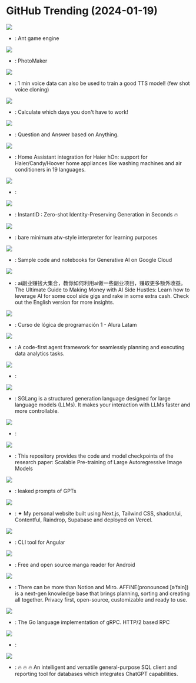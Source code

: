 # GitHub Trending (2024-01-19)

![](https://img.shields.io/badge/Lua-New%20417-green?style=flat-square&logo=appveyor)
- [](https://github.comundefined): Ant game engine

![](https://img.shields.io/badge/Jupyter%20Notebook-New%201-green?style=flat-square&logo=appveyor)
- [](https://github.comundefined): PhotoMaker

![](https://img.shields.io/badge/Python-New%20816-green?style=flat-square&logo=appveyor)
- [](https://github.comundefined): 1 min voice data can also be used to train a good TTS model! (few shot voice cloning)

![](https://img.shields.io/badge/PHP-New%2045-green?style=flat-square&logo=appveyor)
- [](https://github.comundefined): Calculate which days you don't have to work!

![](https://img.shields.io/badge/Python-New%20463-green?style=flat-square&logo=appveyor)
- [](https://github.comundefined): Question and Answer based on Anything.

![](https://img.shields.io/badge/Python-New%205-green?style=flat-square&logo=appveyor)
- [](https://github.comundefined): Home Assistant integration for Haier hOn: support for Haier/Candy/Hoover home appliances like washing machines and air conditioners in 19 languages.

![](https://img.shields.io/badge/Python-New%20513-green?style=flat-square&logo=appveyor)
- [](https://github.comundefined): 

![](https://img.shields.io/badge/none-New%20145-green?style=flat-square&logo=appveyor)
- [](https://github.comundefined): InstantID : Zero-shot Identity-Preserving Generation in Seconds 🔥

![](https://img.shields.io/badge/C-New%2043-green?style=flat-square&logo=appveyor)
- [](https://github.comundefined): bare minimum atw-style interpreter for learning purposes

![](https://img.shields.io/badge/Jupyter%20Notebook-New%20104-green?style=flat-square&logo=appveyor)
- [](https://github.comundefined): Sample code and notebooks for Generative AI on Google Cloud

![](https://img.shields.io/badge/none-New%20378-green?style=flat-square&logo=appveyor)
- [](https://github.comundefined): ai副业赚钱大集合，教你如何利用ai做一些副业项目，赚取更多额外收益。The Ultimate Guide to Making Money with AI Side Hustles: Learn how to leverage AI for some cool side gigs and rake in some extra cash. Check out the English version for more insights.

![](https://img.shields.io/badge/HTML-New%2022-green?style=flat-square&logo=appveyor)
- [](https://github.comundefined): Curso de lógica de programación 1 - Alura Latam

![](https://img.shields.io/badge/Python-New%20150-green?style=flat-square&logo=appveyor)
- [](https://github.comundefined): A code-first agent framework for seamlessly planning and executing data analytics tasks.

![](https://img.shields.io/badge/Python-New%2016-green?style=flat-square&logo=appveyor)
- [](https://github.comundefined): 

![](https://img.shields.io/badge/Python-New%20134-green?style=flat-square&logo=appveyor)
- [](https://github.comundefined): SGLang is a structured generation language designed for large language models (LLMs). It makes your interaction with LLMs faster and more controllable.

![](https://img.shields.io/badge/none-New%2047-green?style=flat-square&logo=appveyor)
- [](https://github.comundefined): 

![](https://img.shields.io/badge/Python-New%2082-green?style=flat-square&logo=appveyor)
- [](https://github.comundefined): This repository provides the code and model checkpoints of the research paper: Scalable Pre-training of Large Autoregressive Image Models

![](https://img.shields.io/badge/none-New%20425-green?style=flat-square&logo=appveyor)
- [](https://github.comundefined): leaked prompts of GPTs

![](https://img.shields.io/badge/JavaScript-New%20119-green?style=flat-square&logo=appveyor)
- [](https://github.comundefined): ✦ My personal website built using Next.js, Tailwind CSS, shadcn/ui, Contentful, Raindrop, Supabase and deployed on Vercel.

![](https://img.shields.io/badge/TypeScript-New%208-green?style=flat-square&logo=appveyor)
- [](https://github.comundefined): CLI tool for Angular

![](https://img.shields.io/badge/Kotlin-New%20354-green?style=flat-square&logo=appveyor)
- [](https://github.comundefined): Free and open source manga reader for Android

![](https://img.shields.io/badge/TypeScript-New%2085-green?style=flat-square&logo=appveyor)
- [](https://github.comundefined): There can be more than Notion and Miro. AFFiNE(pronounced [ə‘fain]) is a next-gen knowledge base that brings planning, sorting and creating all together. Privacy first, open-source, customizable and ready to use.

![](https://img.shields.io/badge/Go-New%206-green?style=flat-square&logo=appveyor)
- [](https://github.comundefined): The Go language implementation of gRPC. HTTP/2 based RPC

![](https://img.shields.io/badge/Python-New%2037-green?style=flat-square&logo=appveyor)
- [](https://github.comundefined): 

![](https://img.shields.io/badge/Java-New%2072-green?style=flat-square&logo=appveyor)
- [](https://github.comundefined): 🔥 🔥 🔥 An intelligent and versatile general-purpose SQL client and reporting tool for databases which integrates ChatGPT capabilities.

